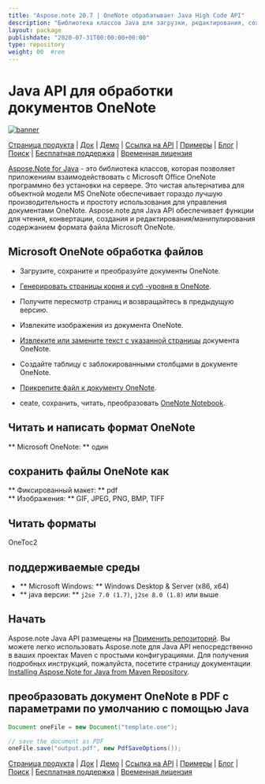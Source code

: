 ```yaml
---
title: "Aspose.note 20.7 | OneNote обрабатывает Java High Code API" 
description: "Библиотека классов Java для загрузки, редактирования, сохранения и преобразования форматов OneNote. Поддерживает страницы, изображения, текст, таблицы, вложения, теги, задачи, стили текста и гиперссылки." 
layout: package
publishdate: "2020-07-31T00:00:00+00:00"
type: repository
weight: 00	#rem
---
```


# Java API для обработки документов OneNote
[![banner](../aspose_note-for-java-banner.png)](./)

[Страница продукта](https://products.aspose.com/note/java) | [Док](https://docs.aspose.com/note/java/) | [Демо](https://products.aspose.app/note/family) | [Ссылка на API](https://apireference.aspose.com/note/java) | [Примеры](https://github.com/aspose-note/Aspose.Note-for-Java) | [Блог](https://blog.aspose.com/category/note/) | [Поиск](https://search.aspose.com/) | [Бесплатная поддержка](https://forum.aspose.com/c/note) | [Временная лицензия](https://purchase.aspose.com/temporary-license)

[Aspose.Note for Java](https://products.aspose.com/note/java) - это библиотека классов, которая позволяет приложениям взаимодействовать с Microsoft Office OneNote программно без установки на сервере. Это чистая альтернатива для объектной модели MS OneNote обеспечивает гораздо лучшую производительность и простоту использования для управления документами OneNote. Aspose.note для Java API обеспечивает функции для чтения, конвертации, создания и редактирования/манипулирования содержанием формата файла Microsoft OneNote.

## Microsoft OneNote обработка файлов
- Загрузите, сохраните и преобразуйте документы OneNote.

- [Генерировать страницы корня и суб -уровня в OneNote](https://docs.aspose.com/note/java/working-with-pages/).
- Получите пересмотр страниц и возвращайтесь в предыдущую версию.
- Извлеките изображения из документа OneNote.

- [Извлеките или замените текст с указанной страницы](https://docs.aspose.com/note/java/working-with-text/) документа OneNote.
- Создайте таблицу с заблокированными столбцами в документе OneNote.

- [Прикрепите файл к документу OneNote](https://docs.aspose.com/note/java/working-with-attachments/).

- ceate, сохранить, читать, преобразовать [OneNote Notebook](https://docs.aspose.com/note/java/working-with-onenote-notebook/).

## Читать и написать формат OneNote
** Microsoft OneNote: ** один

## сохранить файлы OneNote как
** Фиксированный макет: ** pdf \
** Изображения: ** GIF, JPEG, PNG, BMP, TIFF

## Читать форматы
OneToc2

## поддерживаемые среды
- ** Microsoft Windows: ** Windows Desktop & Server (x86, x64)
- ** java версии: ** `j2se 7.0 (1.7)`, `j2se 8.0 (1.8)` или выше

## Начать

Aspose.note Java API размещены на [Применить репозиторий](https://repository.aspose.com/note/). Вы можете легко использовать Aspose.note для Java API непосредственно в ваших проектах Maven с простыми конфигурациями. Для получения подробных инструкций, пожалуйста, посетите страницу документации [Installing Aspose.Note for Java from Maven Repository](https://docs.aspose.com/note/java/installation/).

## преобразовать документ OneNote в PDF с параметрами по умолчанию с помощью Java

```java
Document oneFile = new Document("template.one");

// save the document as PDF
oneFile.save("output.pdf", new PdfSaveOptions());
```

[Страница продукта](https://products.aspose.com/note/java) | [Док](https://docs.aspose.com/note/java/) | [Демо](https://products.aspose.app/note/family) | [Ссылка на API](https://apireference.aspose.com/note/java) | [Примеры](https://github.com/aspose-note/Aspose.Note-for-Java) | [Блог](https://blog.aspose.com/category/note/) | [Поиск](https://search.aspose.com/) | [Бесплатная поддержка](https://forum.aspose.com/c/note) | [Временная лицензия](https://purchase.aspose.com/temporary-license)
